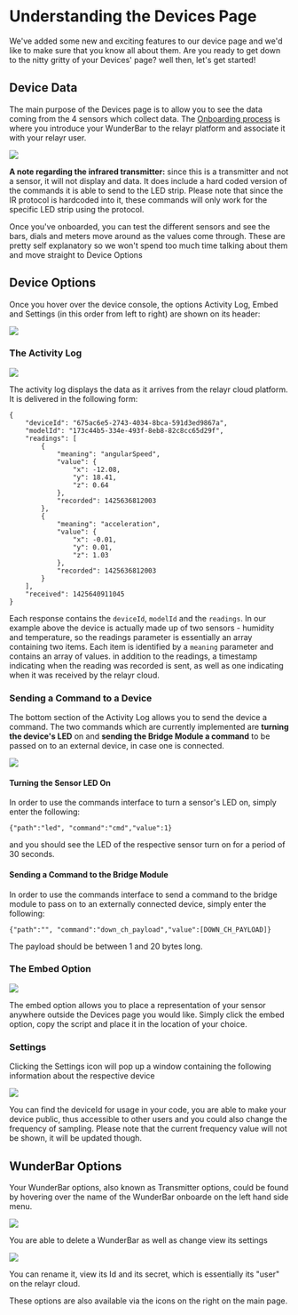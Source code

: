 # Understanding the Devices Page

We've added some new and exciting features to our device page and we'd like to make sure that you know all about them. Are you ready to get down to the nitty gritty of your Devices' page? well then, let's get started!

## Device Data

The main purpose of the Devices page is to allow you to see the data coming from the 4 sensors which collect data. The [Onboarding process](https://developer.relayr.io/documents/Welcome/OnBoarding) is where you introduce your WunderBar to the relayr platform and associate it with your relayr user. 

![](assets/DevicePage.png)

**A note regarding the infrared transmitter:** since this is a transmitter and not a sensor, it will not display and data. It does include a hard coded version of the commands it is able to send to the LED strip. Please note that since the IR protocol is hardcoded into it, these commands will only work for the specific LED strip using the protocol. 

Once you've onboarded, you can test the different sensors and see the bars, dials and meters move around as the values come through. These are pretty self explanatory so we won't spend too much time talking about them and move straight to Device Options 

## Device Options

Once you hover over the device console, the options Activity Log, Embed and Settings (in this order from left to right) are shown on its header:

![](assets/Options.png)

### The Activity Log 

![](assets/Activity.png)

The activity log displays the data as it arrives from the relayr cloud platform. It is delivered in the following form:


	{
	    "deviceId": "675ac6e5-2743-4034-8bca-591d3ed9867a",
	    "modelId": "173c44b5-334e-493f-8eb8-82c8cc65d29f",
	    "readings": [
	        {
	            "meaning": "angularSpeed",
	            "value": {
	                "x": -12.08,
	                "y": 18.41,
	                "z": 0.64
	            },
	            "recorded": 1425636812003
	        },
	        {
	            "meaning": "acceleration",
	            "value": {
	                "x": -0.01,
	                "y": 0.01,
	                "z": 1.03
	            },
	            "recorded": 1425636812003
	        }
	    ],
	    "received": 1425640911045
	}
	
Each response contains the `deviceId`, `modelId` and the `readings`. In our example above the device is actually made up of two sensors - humidity and temperature, so the readings parameter is essentially an array containing two items. Each item is identified by a `meaning` parameter and contains an array of values.
in addition to the readings, a timestamp indicating when the reading was recorded is sent, as well as one indicating when it was received by the relayr cloud.

### Sending a Command to a Device

The bottom section of the Activity Log allows you to send the device a command. The two commands which are currently implemented are **turning the device's LED** on and **sending the Bridge Module a command** to be passed on to an external device, in case one is connected.

![](assets/cmd.png)

#### Turning the Sensor LED On

In order to use the commands interface to turn a sensor's LED on, simply enter the following: 

	{"path":"led", "command":"cmd","value":1} 

and you should see the LED of the respective sensor turn on for a period of 30 seconds.	

#### Sending a Command to the Bridge Module

In order to use the commands interface to send a command to the bridge module to pass on to an externally connected device, simply enter the following: 

	{"path":"", "command":"down_ch_payload","value":[DOWN_CH_PAYLOAD]} 

The payload should be between 1 and 20 bytes long.


### The Embed Option

![](assets/embed.png)

The embed option allows you to place a representation of your sensor anywhere outside the Devices page you would like. Simply click the embed option, copy the script and place it in the location of your choice.

### Settings

Clicking the Settings icon will pop up a window containing the following information about the respective device

![](assets/settings.png)

You can find the deviceId for usage in your code, you are able to make your device public, thus accessible to other users and you could also change the frequency of sampling. Please note that the current frequency value will not be shown, it will be updated though.

## WunderBar Options

Your WunderBar options, also known as Transmitter options, could be found by hovering over the name of the WunderBar onboarde on the left hand side menu.

![](assets/transmitter.png) 

You are able to delete a WunderBar as well as change view its settings

![](assets/TransmitterSettings.png)

You can rename it, view its Id and its secret, which is essentially its "user" on the relayr cloud.

These options are also available via the icons on the right on the main page.


